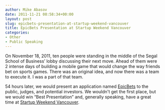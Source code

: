 ```yaml
---
author: Mike Abasov
date: 2011-11-21 08:58:34+00:00
layout: post
slug: epicbets-presentation-at-startup-weekend-vancouver
title: EpicBets Presentation at Startup Weekend Vancouver
categories:
- Other
- Public Speaking
---
```


On November 18, 2011, ten people were standing in the middle of the Segal School of Business’ lobby discussing their next move. Ahead of them were 2 intense days of building a mobile game that would change the way friends bet on sports games. There was an original idea, and now there was a team to execute it. I was a part of that team.

54 hours later, we would present an application named [EpicBets](//epicbets.me) to the public, judges, and potential investors. We wouldn't get the first place, but we would win “Best Presentation” and, generally speaking, have a great time at [Startup Weekend Vancouver](//www.tippett.me/).

<!-- more -->
